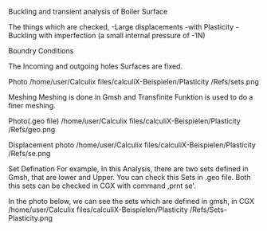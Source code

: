 Buckling and transient analysis of Boiler Surface

The things which are checked,
-Large displacements
-with Plasticity
-Buckling with imperfection (a small internal pressure of -1N)

Boundry Conditions

The Incoming and outgoing holes Surfaces are fixed.

Photo
/home/user/Calculix files/calculiX-Beispielen/Plasticity /Refs/sets.png

Meshing
Meshing is done in Gmsh and Transfinite Funktion is used to do a finer meshing.

Photo(.geo file)
/home/user/Calculix files/calculiX-Beispielen/Plasticity /Refs/geo.png

Displacement photo
/home/user/Calculix files/calculiX-Beispielen/Plasticity /Refs/se.png

Set Defination
For example, In this Analysis, there are two sets defined in Gmsh, that are lower and Upper. You can check this Sets in .geo file.
Both this sets can be checked in CGX with command ,prnt se'.

In the photo below, we can see the sets which are defined in gmsh, in CGX
/home/user/Calculix files/calculiX-Beispielen/Plasticity /Refs/Sets-Plasticity.png


